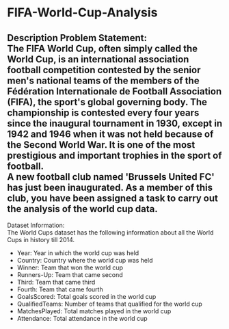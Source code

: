 # FIFA-World-Cup-Analysis

Description
Problem Statement:
<br>
The FIFA World Cup, often simply called the World Cup, is an international association football competition contested by the senior men's national teams of the members of the Fédération Internationale de Football Association (FIFA), the sport's global governing body. The championship is contested every four years since the inaugural tournament in 1930, except in 1942 and 1946 when it was not held because of the Second World War. It is one of the most prestigious and important trophies in the sport of football.
<br>
A new football club named 'Brussels United FC' has just been inaugurated. As a member of this club, you have been assigned a task to carry out the analysis of the world cup data.
---------------------------------------------------------------------------------------------------------------
Dataset Information:
<br>
The World Cups dataset has the following information about all the World Cups in history till 2014.
<br>
- Year: Year in which the world cup was held
- Country: Country where the world cup was held
- Winner: Team that won the world cup
- Runners-Up: Team that came second
- Third: Team that came third
- Fourth: Team that came fourth
- GoalsScored: Total goals scored in the world cup
- QualifiedTeams: Number of teams that qualified for the world cup
- MatchesPlayed: Total matches played in the world cup
- Attendance: Total attendance in the world cup
